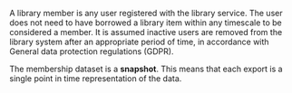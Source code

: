 A library member is any user registered with the library service. The user does not need to have borrowed a library item within any timescale to be considered a member. It is assumed inactive users are removed from the library system after an appropriate period of time, in accordance with General data protection regulations (GDPR).

The membership dataset is a **snapshot**. This means that each export is a single point in time representation of the data.
